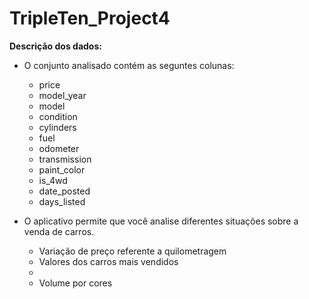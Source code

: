# TripleTen_Project4

**Descrição dos dados:**

* O conjunto analisado contém as seguntes colunas:
    - price
    - model_year
    - model
    - condition
    - cylinders
    - fuel
    - odometer
    - transmission
    - paint_color
    - is_4wd
    - date_posted
    - days_listed

* O aplicativo permite que você analise diferentes situações sobre a venda de carros.
  
    - Variação de preço referente a quilometragem
    - Valores dos carros mais vendidos
    - 
    - Volume por cores